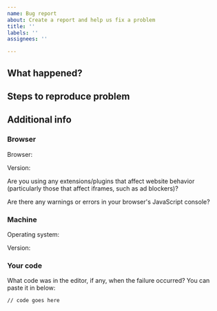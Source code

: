 ```yaml
---
name: Bug report
about: Create a report and help us fix a problem
title: ''
labels: ''
assignees: ''

---
```


<!-- 
    Thank you for using DartPad!

    If you've run into a problem while trying to edit or run code in DartPad,
    we'd like to help. By providing as much information as possible about
    your browser, machine, and experience, you can help us identify 
    problems as quickly as possible.

    Please looks through the questions below and answer as many as you can.
-->

## What happened?

<!-- 
    Let us know what you expected to happen and what DartPad
    actually did.
-->

## Steps to reproduce problem

<!-- 
    Can you reliably reproduce the issue? If so, list the steps here.
-->

## Additional info

### Browser

Browser:

Version:

Are you using any extensions/plugins that affect website behavior (particularly those that affect iframes, such as ad blockers)?

Are there any warnings or errors in your browser's JavaScript console?

### Machine

Operating system:

Version:

### Your code

What code was in the editor, if any, when the failure occurred? You can paste it in below:

```
// code goes here
```
